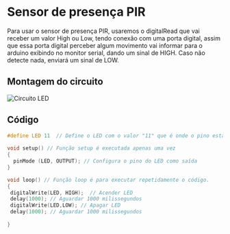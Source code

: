 # Sensor de presença PIR

Para usar o sensor de presença PIR, usaremos o digitalRead que vai receber um valor High ou Low, tendo conexão com uma porta digital, assim que essa porta digital perceber algum movimento vai informar para o arduino exibindo no monitor serial, dando um sinal de HIGH. Caso não detecte nada, enviará um sinal de LOW.

## Montagem do circuito



![Circuito LED](./LED.png)

## Código

```C
#define LED 11  // Define o LED com o valor "11" que é onde o pino está conectado
                        
void setup() // Função setup é executada apenas uma vez
{
  pinMode (LED, OUTPUT); // Configura o pino do LED como saída
}

void loop() // Função loop é para executar repetidamente o código.
{
 digitalWrite(LED, HIGH);  // Acender LED
 delay(1000); // Aguardar 1000 milissegundos
 digitalWrite(LED,LOW); // Apagar LED
 delay(1000); // Aguardar 1000 milissegundos
 
}
```
